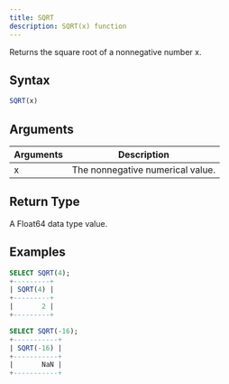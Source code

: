 ```yaml
---
title: SQRT
description: SQRT(x) function
---
```


Returns the square root of a nonnegative number x.

## Syntax

```sql
SQRT(x)
```

## Arguments

| Arguments | Description                      |
| --------- | -------------------------------- |
| x         | The nonnegative numerical value. |

## Return Type

A Float64 data type value.

## Examples

```sql
SELECT SQRT(4);
+---------+
| SQRT(4) |
+---------+
|       2 |
+---------+

SELECT SQRT(-16);
+-----------+
| SQRT(-16) |
+-----------+
|       NaN |
+-----------+
```
